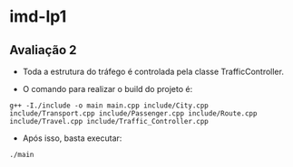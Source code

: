 # imd-lp1
## Avaliação 2
- Toda a estrutura do tráfego é controlada pela classe TrafficController.


- O comando para realizar o build do projeto é:
```
g++ -I./include -o main main.cpp include/City.cpp include/Transport.cpp include/Passenger.cpp include/Route.cpp include/Travel.cpp include/Traffic_Controller.cpp
```

- Após isso, basta executar:
```
./main
```
    